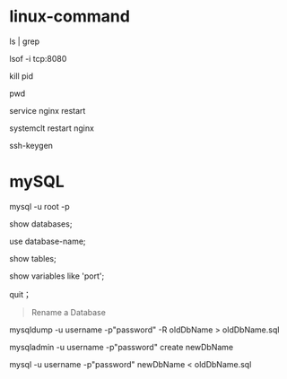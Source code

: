 # linux-command

ls | grep

lsof -i tcp:8080 

kill pid

pwd

service nginx restart

systemclt restart nginx

ssh-keygen

# mySQL

mysql -u root -p 

show databases;

use database-name;

show tables;

show variables like 'port';

quit；

> Rename a Database

mysqldump -u username -p"password" -R oldDbName > oldDbName.sql

mysqladmin -u username -p"password" create newDbName

mysql -u username -p"password" newDbName < oldDbName.sql




